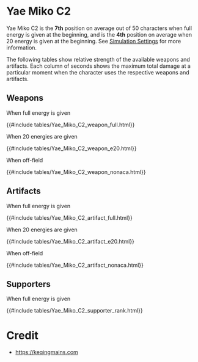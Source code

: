 # Yae Miko C2

Yae Miko C2 is the **7th** position on average out of 50
characters when full energy is given at the beginning, and is the
**4th** position on average when 20 energy is given at the
beginning. See [Simulation Settings](./simulation_settings.md) for more
information.

The following tables show relative strength of the available weapons and
artifacts. Each column of seconds shows the maximum total damage at a
particular moment when the character uses the respective weapons and
artifacts.

## Weapons

When full energy is given

{{#include tables/Yae_Miko_C2_weapon_full.html}}

When 20 energies are given

{{#include tables/Yae_Miko_C2_weapon_e20.html}}

When off-field

{{#include tables/Yae_Miko_C2_weapon_nonaca.html}}

## Artifacts

When full energy is given

{{#include tables/Yae_Miko_C2_artifact_full.html}}

When 20 energies are given

{{#include tables/Yae_Miko_C2_artifact_e20.html}}

When off-field

{{#include tables/Yae_Miko_C2_artifact_nonaca.html}}

## Supporters

When full energy is given

{{#include tables/Yae_Miko_C2_supporter_rank.html}}

# Credit

- <https://keqingmains.com>
